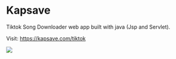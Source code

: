 # Kapsave
Tiktok Song Downloader web app built with java (Jsp and Servlet).

Visit:  https://kapsave.com/tiktok


![](https://github.com/oluwabajio/Kapsave/blob/master/Screen%20Shot%202020-08-25%20at%203.29.54%20AM.png?raw=true)


